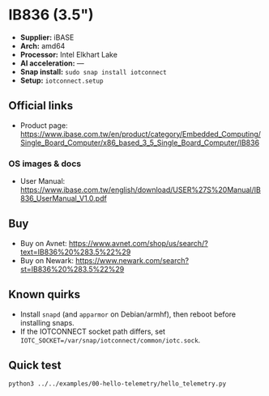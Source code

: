 # IB836 (3.5")

- **Supplier:** iBASE
- **Arch:** amd64
- **Processor:** Intel Elkhart Lake
- **AI acceleration:** —
- **Snap install:** `sudo snap install iotconnect`
- **Setup:** `iotconnect.setup`

## Official links
- Product page: https://www.ibase.com.tw/en/product/category/Embedded_Computing/Single_Board_Computer/x86_based_3_5_Single_Board_Computer/IB836

### OS images & docs
- User Manual: https://www.ibase.com.tw/english/download/USER%27S%20Manual/IB836_UserManual_V1.0.pdf

## Buy
- Buy on Avnet: https://www.avnet.com/shop/us/search/?text=IB836%20%283.5%22%29
- Buy on Newark: https://www.newark.com/search?st=IB836%20%283.5%22%29

## Known quirks
- Install `snapd` (and `apparmor` on Debian/armhf), then reboot before installing snaps.
- If the IOTCONNECT socket path differs, set `IOTC_SOCKET=/var/snap/iotconnect/common/iotc.sock`.

## Quick test
```bash
python3 ../../examples/00-hello-telemetry/hello_telemetry.py
```
